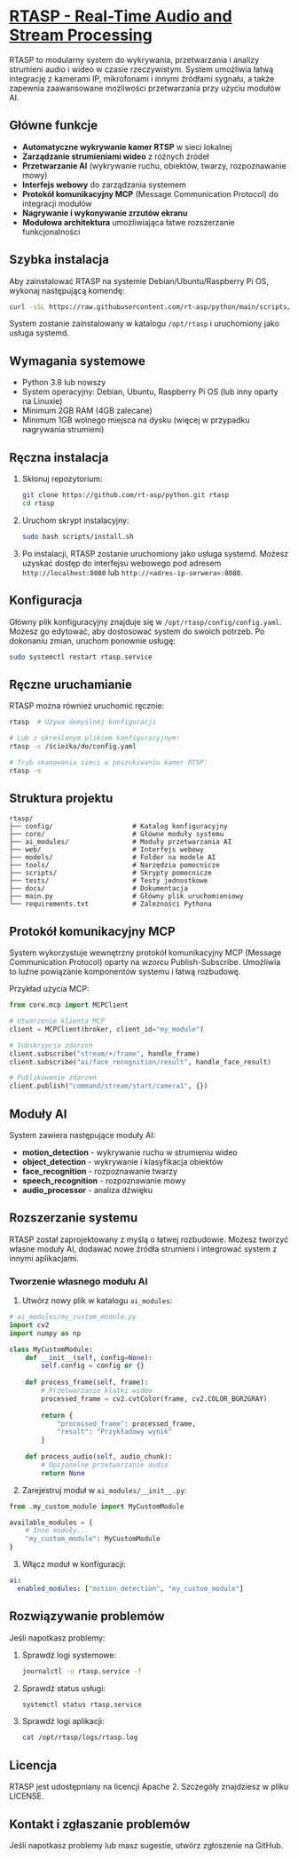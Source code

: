 # [RTASP - Real-Time Audio and Stream Processing](http://www.rtasp.com)

RTASP to modularny system do wykrywania, przetwarzania i analizy strumieni audio i wideo w czasie rzeczywistym. System umożliwia łatwą integrację z kamerami IP, mikrofonami i innymi źródłami sygnału, a także zapewnia zaawansowane możliwości przetwarzania przy użyciu modułów AI.

## Główne funkcje

- **Automatyczne wykrywanie kamer RTSP** w sieci lokalnej
- **Zarządzanie strumieniami wideo** z różnych źródeł
- **Przetwarzanie AI** (wykrywanie ruchu, obiektów, twarzy, rozpoznawanie mowy)
- **Interfejs webowy** do zarządzania systemem
- **Protokół komunikacyjny MCP** (Message Communication Protocol) do integracji modułów
- **Nagrywanie i wykonywanie zrzutów ekranu**
- **Modułowa architektura** umożliwiająca łatwe rozszerzanie funkcjonalności

## Szybka instalacja

Aby zainstalować RTASP na systemie Debian/Ubuntu/Raspberry Pi OS, wykonaj następującą komendę:

```bash
curl -sSL https://raw.githubusercontent.com/rt-asp/python/main/scripts/quick-install.sh | sudo bash
```

System zostanie zainstalowany w katalogu `/opt/rtasp` i uruchomiony jako usługa systemd.

## Wymagania systemowe

- Python 3.8 lub nowszy
- System operacyjny: Debian, Ubuntu, Raspberry Pi OS (lub inny oparty na Linuxie)
- Minimum 2GB RAM (4GB zalecane)
- Minimum 1GB wolnego miejsca na dysku (więcej w przypadku nagrywania strumieni)

## Ręczna instalacja

1. Sklonuj repozytorium:
   ```bash
   git clone https://github.com/rt-asp/python.git rtasp
   cd rtasp
   ```

2. Uruchom skrypt instalacyjny:
   ```bash
   sudo bash scripts/install.sh
   ```

3. Po instalacji, RTASP zostanie uruchomiony jako usługa systemd. Możesz uzyskać dostęp do interfejsu webowego pod adresem `http://localhost:8080` lub `http://<adres-ip-serwera>:8080`.

## Konfiguracja

Główny plik konfiguracyjny znajduje się w `/opt/rtasp/config/config.yaml`. Możesz go edytować, aby dostosować system do swoich potrzeb. Po dokonaniu zmian, uruchom ponownie usługę:

```bash
sudo systemctl restart rtasp.service
```

## Ręczne uruchamianie

RTASP można również uruchomić ręcznie:

```bash
rtasp  # Używa domyślnej konfiguracji

# Lub z określonym plikiem konfiguracyjnym:
rtasp -c /ścieżka/do/config.yaml

# Tryb skanowania sieci w poszukiwaniu kamer RTSP:
rtasp -s
```

## Struktura projektu

```
rtasp/
├── config/                    # Katalog konfiguracyjny
├── core/                      # Główne moduły systemu
├── ai_modules/                # Moduły przetwarzania AI
├── web/                       # Interfejs webowy
├── models/                    # Folder na modele AI
├── tools/                     # Narzędzia pomocnicze
├── scripts/                   # Skrypty pomocnicze
├── tests/                     # Testy jednostkowe
├── docs/                      # Dokumentacja
├── main.py                    # Główny plik uruchomieniowy
└── requirements.txt           # Zależności Pythona
```

## Protokół komunikacyjny MCP

System wykorzystuje wewnętrzny protokół komunikacyjny MCP (Message Communication Protocol) oparty na wzorcu Publish-Subscribe. Umożliwia to luźne powiązanie komponentów systemu i łatwą rozbudowę. 

Przykład użycia MCP:

```python
from core.mcp import MCPClient

# Utworzenie klienta MCP
client = MCPClient(broker, client_id="my_module")

# Subskrypcja zdarzeń
client.subscribe("stream/+/frame", handle_frame)
client.subscribe("ai/face_recognition/result", handle_face_result)

# Publikowanie zdarzeń
client.publish("command/stream/start/camera1", {})
```

## Moduły AI

System zawiera następujące moduły AI:

- **motion_detection** - wykrywanie ruchu w strumieniu wideo
- **object_detection** - wykrywanie i klasyfikacja obiektów
- **face_recognition** - rozpoznawanie twarzy
- **speech_recognition** - rozpoznawanie mowy
- **audio_processor** - analiza dźwięku

## Rozszerzanie systemu

RTASP został zaprojektowany z myślą o łatwej rozbudowie. Możesz tworzyć własne moduły AI, dodawać nowe źródła strumieni i integrować system z innymi aplikacjami.

### Tworzenie własnego modułu AI

1. Utwórz nowy plik w katalogu `ai_modules`:

```python
# ai_modules/my_custom_module.py
import cv2
import numpy as np

class MyCustomModule:
    def __init__(self, config=None):
        self.config = config or {}
        
    def process_frame(self, frame):
        # Przetwarzanie klatki wideo
        processed_frame = cv2.cvtColor(frame, cv2.COLOR_BGR2GRAY)
        
        return {
            "processed_frame": processed_frame,
            "result": "Przykładowy wynik"
        }
        
    def process_audio(self, audio_chunk):
        # Opcjonalne przetwarzanie audio
        return None
```

2. Zarejestruj moduł w `ai_modules/__init__.py`:

```python
from .my_custom_module import MyCustomModule

available_modules = {
    # Inne moduły...
    "my_custom_module": MyCustomModule
}
```

3. Włącz moduł w konfiguracji:

```yaml
ai:
  enabled_modules: ["motion_detection", "my_custom_module"]
```

## Rozwiązywanie problemów

Jeśli napotkasz problemy:

1. Sprawdź logi systemowe:
   ```bash
   journalctl -u rtasp.service -f
   ```

2. Sprawdź status usługi:
   ```bash
   systemctl status rtasp.service
   ```

3. Sprawdź logi aplikacji:
   ```bash
   cat /opt/rtasp/logs/rtasp.log
   ```

## Licencja

RTASP jest udostępniany na licencji Apache 2. Szczegóły znajdziesz w pliku LICENSE.

## Kontakt i zgłaszanie problemów

Jeśli napotkasz problemy lub masz sugestie, utwórz zgłoszenie na GitHub.

